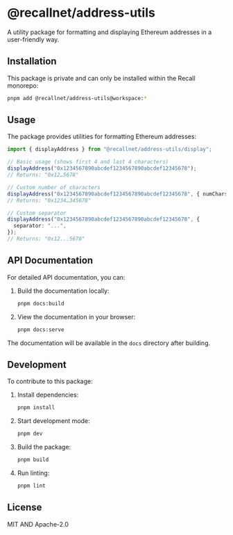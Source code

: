 # @recallnet/address-utils

A utility package for formatting and displaying Ethereum addresses in a user-friendly way.

## Installation

This package is private and can only be installed within the Recall monorepo:

```bash
pnpm add @recallnet/address-utils@workspace:*
```

## Usage

The package provides utilities for formatting Ethereum addresses:

```typescript
import { displayAddress } from "@recallnet/address-utils/display";

// Basic usage (shows first 4 and last 4 characters)
displayAddress("0x1234567890abcdef1234567890abcdef12345678");
// Returns: "0x12…5678"

// Custom number of characters
displayAddress("0x1234567890abcdef1234567890abcdef12345678", { numChars: 6 });
// Returns: "0x1234…345678"

// Custom separator
displayAddress("0x1234567890abcdef1234567890abcdef12345678", {
  separator: "...",
});
// Returns: "0x12...5678"
```

## API Documentation

For detailed API documentation, you can:

1. Build the documentation locally:

   ```bash
   pnpm docs:build
   ```

2. View the documentation in your browser:
   ```bash
   pnpm docs:serve
   ```

The documentation will be available in the `docs` directory after building.

## Development

To contribute to this package:

1. Install dependencies:

   ```bash
   pnpm install
   ```

2. Start development mode:

   ```bash
   pnpm dev
   ```

3. Build the package:

   ```bash
   pnpm build
   ```

4. Run linting:
   ```bash
   pnpm lint
   ```

## License

MIT AND Apache-2.0
